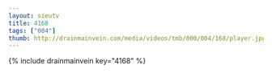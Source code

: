 ```yaml
--- 
layout: sieutv
title: 4168
tags: ["004"]
thumb: http://drainmainvein.com/media/videos/tmb/000/004/168/player.jpg
---
```

{% include drainmainvein key="4168" %} 
